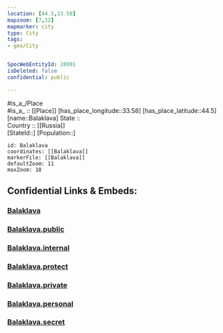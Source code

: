 ```yaml
---
location: [44.5,33.58] 
mapzoom: [7,12] 
mapmarker: city 
type: City
tags:
- geo/City


SpocWebEntityId: 28991
isDeleted: false
confidential: public

---
```

#is_a_/Place  
#is_a_ :: [[Place]] 
[has_place_longitude::33.58] 
[has_place_latitude::44.5] 
[name::Balaklava] 
State ::  
Country :: [[Russia]]  
[StateId::] 
[Population::] 



```leaflet
id: Balaklava
coordinates: [[Balaklava]] 
markerFile: [[Balaklava]] 
defaultZoom: 11 
maxZoom: 18
```


## Confidential Links & Embeds: 

### [Balaklava](/_Standards/Earth/Continent/Europe/Europe~East/Ukraine/Regions~Ukraine/Sevastopol/City/Balaklava.md) 

### [Balaklava.public](/_public/Earth/Continent/Europe/Europe~East/Ukraine/Regions~Ukraine/Sevastopol/City/Balaklava.public.md) 

### [Balaklava.internal](/_internal/Earth/Continent/Europe/Europe~East/Ukraine/Regions~Ukraine/Sevastopol/City/Balaklava.internal.md) 

### [Balaklava.protect](/_protect/Earth/Continent/Europe/Europe~East/Ukraine/Regions~Ukraine/Sevastopol/City/Balaklava.protect.md) 

### [Balaklava.private](/_private/Earth/Continent/Europe/Europe~East/Ukraine/Regions~Ukraine/Sevastopol/City/Balaklava.private.md) 

### [Balaklava.personal](/_personal/Earth/Continent/Europe/Europe~East/Ukraine/Regions~Ukraine/Sevastopol/City/Balaklava.personal.md) 

### [Balaklava.secret](/_secret/Earth/Continent/Europe/Europe~East/Ukraine/Regions~Ukraine/Sevastopol/City/Balaklava.secret.md)

